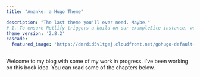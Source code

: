 ```yaml
---
title: "Ananke: a Hugo Theme"

description: "The last theme you'll ever need. Maybe."
# 1. To ensure Netlify triggers a build on our exampleSite instance, we need to change a file in the exampleSite directory.
theme_version: '2.8.2'
cascade:
  featured_image: 'https://dmrdid5v1tgej.cloudfront.net/gohugo-default-sample-hero-image.jpg'
---
```

Welcome to my blog with some of my work in progress. I've been working on this book idea. You can read some of the chapters below.
